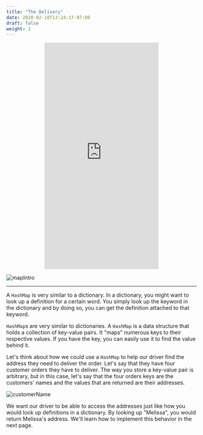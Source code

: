 ```yaml
---
title: "The Delivery"
date: 2020-02-10T13:24:17-07:00
draft: false
weight: 1
--- 
```


<p style="text-align: center;"><iframe width="60%" height="600px" src="https://www.youtube.com/embed/KecsO5WaytY" frameborder="0" allow="accelerometer; autoplay; clipboard-write; encrypted-media; gyroscope; picture-in-picture" allowfullscreen></iframe></p>

<link rel="stylesheet" href="../../style.css">

![mapIntro](../../img/mapIntro.png)

<hr>

A `HashMap` is very similar to a dictionary. In a dictionary, you might want to look up a definition for a certain word. You simply look up the keyword in the dictionary and by doing so, you can get the definition attached to that keyword.

`HashMap`s are very similar to dictionaries. A `HashMap` is a data structure that holds a collection of key-value pairs. It "maps" numerous keys to their respective values. If you have the key, you can easily use it to find the value behind it.

Let's think about how we could use a `HashMap` to help our driver find the address they need to deliver the order. Let's say that they have four customer orders they have to deliver. The way you store a key-value pair is arbitrary, but in this case, let's say that the four orders keys are the customers' names and the values that are returned are their addresses.

![customerName](../../img/customerName.png)

We want our driver to be able to access the addresses just like how you would look up definitions in a dictionary. By looking up "Melissa", you would return Melissa's address. We'll learn how to implement this behavior in the next page.